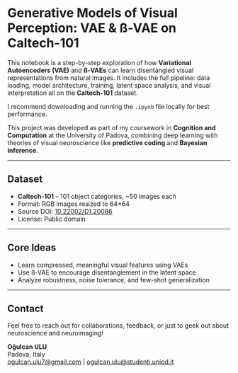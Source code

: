 # Generative Models of Visual Perception: VAE & ß-VAE on Caltech-101

This notebook is a step-by-step exploration of how **Variational Autoencoders (VAE)** and **ß-VAEs** can learn disentangled visual representations from natural images. It includes the full pipeline: data loading, model architecture, training, latent space analysis, and visual interpretation all on the **Caltech-101** dataset.

I recommend downloading and running the `.ipynb` file locally for best performance.

This project was developed as part of my coursework in **Cognition and Computation** at the University of Padova, combining deep learning with theories of visual neuroscience like **predictive coding** and **Bayesian inference**.

---

## Dataset

- **Caltech-101** – 101 object categories, ~50 images each  
- Format: RGB images resized to 64×64  
- Source DOI: [10.22002/D1.20086](https://doi.org/10.22002/D1.20086)  
- License: Public domain  

---

## Core Ideas

- Learn compressed, meaningful visual features using VAEs  
- Use ß-VAE to encourage disentanglement in the latent space  
- Analyze robustness, noise tolerance, and few-shot generalization  

---

## Contact

Feel free to reach out for collaborations, feedback, or just to geek out about neuroscience and neuroimaging!

**Oğulcan ULU**  
Padova, Italy  
ogulcan.ulu7@gmail.com | ogulcan.ulu@studenti.unipd.it
